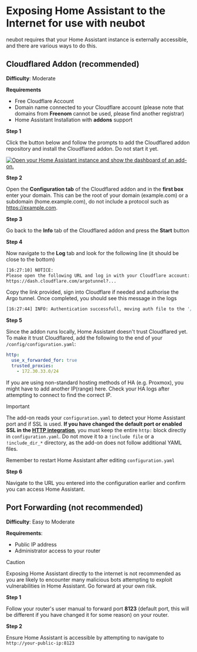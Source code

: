 # Exposing Home Assistant to the Internet for use with neubot
neubot requires that your Home Assistant instance is externally accessible, and there are various ways to do this. 

## Cloudflared Addon (recommended)
**Difficulty**: Moderate

**Requirements**
- Free Cloudflare Account
- Domain name connected to your Cloudflare account (please note that domains from **Freenom** cannot be used, please find another registrar)
- Home Assistant Installation with **addons** support

**Step 1**

Click the button below and follow the prompts to add the Cloudflared addon repository and install the Cloudflared addon. Do not start it yet.

[![Open your Home Assistant instance and show the dashboard of an add-on.](https://my.home-assistant.io/badges/supervisor_addon.svg)](https://my.home-assistant.io/redirect/supervisor_addon/?addon=9074a9fa_cloudflared&repository_url=https%3A%2F%2Fgithub.com%2Fbrenner-tobias%2Fha-addons)

**Step 2**

Open the **Configuration tab** of the Cloudflared addon and in the **first box** enter your domain. This can be the root of your domain (example.com) or a subdomain (home.example.com), do not include a protocol such as https://example.com.

**Step 3**

Go back to the **Info** tab of the Cloudflared addon and press the **Start** button

**Step 4**

Now navigate to the **Log** tab and look for the following line (it should be close to the bottom)

```bash
[16:27:10] NOTICE: 
Please open the following URL and log in with your Cloudflare account:
https://dash.cloudflare.com/argotunnel?...
```

Copy the link provided, sign into Cloudflare if needed and authorise the Argo tunnel. Once completed, you should see this message in the logs

```bash
[16:27:44] INFO: Authentication successfull, moving auth file to the '/data' folder
```

**Step 5**

Since the addon runs locally, Home Assistant doesn't trust Cloudflared yet. To make it trust Cloudflared, add the following to the end of your `/config/configuration.yaml`:

```yaml
http:
  use_x_forwarded_for: true
  trusted_proxies:
    - 172.30.33.0/24
```

If you are using non-standard hosting methods of HA (e.g. Proxmox), you might have to add another IP(range) here. Check your HA logs after attempting to connect to find the correct IP.

> [!IMPORTANT] 
>
> The add-on reads your `configuration.yaml` to detect your Home Assistant port and if SSL is used. **If you have changed the default port or enabled SSL in the [HTTP integration](https://www.home-assistant.io/getting-started/configuration/)**, you must keep the entire `http:` block directly in `configuration.yaml`. Do not move it to a `!include file` or a `!include_dir_*` directory, as the add-on does not follow additional YAML files.

Remember to restart Home Assistant after editing `configuration.yaml`

**Step 6**

Navigate to the URL you entered into the configuration earlier and confirm you can access Home Assistant.

## Port Forwarding (not recommended)
**Difficulty**: Easy to Moderate

**Requirements**: 
- Public IP address
- Administrator access to your router

> [!CAUTION]
>
> Exposing Home Assistant directly to the internet is not recommended as you are likely to encounter many malicious bots attempting to exploit vulnerabilities in Home Assistant. Go forward at your own risk.

**Step 1**

Follow your router's user manual to forward port **8123** (default port, this will be different if you have changed it for some reason) on your router.

**Step 2**

Ensure Home Assistant is accessible by attempting to navigate to `http://your-public-ip:8123`